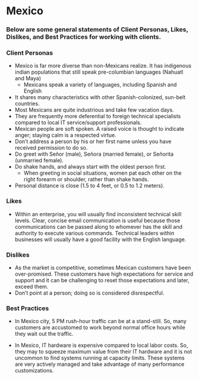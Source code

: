 # Mexico

### Below are some general statements of Client Personas, Likes, Dislikes, and Best Practices for working with clients.

### Client Personas

* Mexico is far more diverse than non-Mexicans realize. It has indigenous indian populations that still speak pre-columbian languages (Nahuatl and Maya)
  * Mexicans speak a variety of languages, including Spanish and English 
* It shares many characteristics with other Spanish-colonized, sun-belt countries. 
* Most Mexicans are quite industrious and take few vacation days.
* They are frequently more deferential to foreign technical specialists compared to local IT service/support professionals. 
* Mexican people are soft spoken. A raised voice is thought to indicate anger; staying calm is a respected virtue.
* Don’t address a person by his or her first name unless you have received permission to do so.
* Do greet with Señor (male), Señora (married female), or Señorita (unmarried female).
* Do shake hands, and always start with the oldest person first.
  * When greeting in social situations, women pat each other on the right forearm or shoulder, rather than shake hands.
* Personal distance is close (1.5 to 4 feet, or 0.5 to 1.2 meters).

### Likes

* Within an enterprise, you will usually find inconsistent technical skill levels. Clear, concise email communication is useful because those communications can be passed along to whomever has the skill and authority to execute various commands.  Technical leaders within businesses will usually have a good facility with the English language.

### Dislikes

* As the market is competitive, sometimes Mexican customers have been over-promised. These customers have high expectations for service and support and it can be challenging to reset those expectations and later, exceed them. 
* Don’t point at a person; doing so is considered disrespectful.

### Best Practices

* In Mexico city, 5 PM rush-hour traffic can be at a stand-still. So, many customers are accustomed to work beyond normal office hours while they wait out the traffic. 

* In Mexico, IT hardware is expensive compared to local labor costs. So, they may to squeeze maximum value from their IT hardware and it is not uncommon to find systems running at capacity limits. These systems  are very actively managed and take advantage of many performance customizations.

